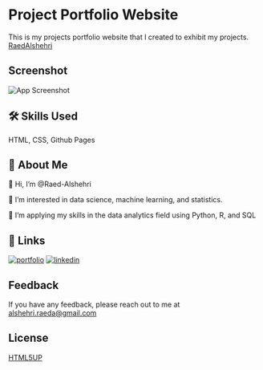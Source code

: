 
# Project Portfolio Website

This is my projects portfolio website that I created to exhibit my projects. [RaedAlshehri](https://raed-alshehri.github.io/RaedAlshehri.github.io/)

## Screenshot


![App Screenshot](https://raw.githubusercontent.com/Raed-Alshehri/RaedAlshehri.github.io/main/images/x.png)

## 🛠 Skills Used

HTML, CSS, Github Pages
## 🚀 About Me
👋 Hi, I’m @Raed-Alshehri

👀 I’m interested in data science, machine learning, and statistics.

🌱 I’m applying my skills in the data analytics field using Python, R, and SQL


## 🔗 Links
[![portfolio](https://img.shields.io/badge/my_portfolio-000?style=for-the-badge&logo=ko-fi&logoColor=white)](https://raed-alshehri.github.io/RaedAlshehri.github.io/)
[![linkedin](https://img.shields.io/badge/linkedin-0A66C2?style=for-the-badge&logo=linkedin&logoColor=white)](https://www.linkedin.com/in/raedalshehri/)


## Feedback

If you have any feedback, please reach out to me at alshehri.raeda@gmail.com


## License

[HTML5UP](https://html5up.net/license)


